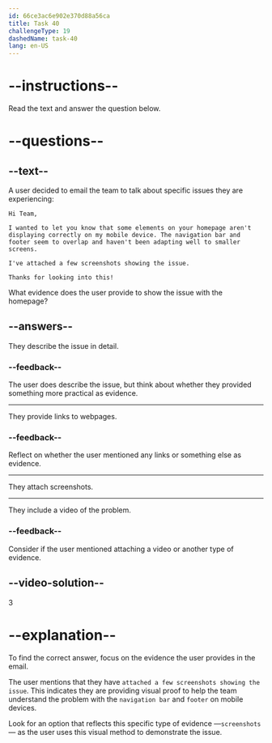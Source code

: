 ```yaml
---
id: 66ce3ac6e902e370d88a56ca
title: Task 40
challengeType: 19
dashedName: task-40
lang: en-US
---
```

<!-- READING -->

# --instructions--

Read the text and answer the question below.

# --questions--

## --text--

A user decided to email the team to talk about specific issues they are experiencing:

`Hi Team,`

`I wanted to let you know that some elements on your homepage aren't displaying correctly on my mobile device. The navigation bar and footer seem to overlap and haven't been adapting well to smaller screens.`

`I've attached a few screenshots showing the issue.`

`Thanks for looking into this!`

What evidence does the user provide to show the issue with the homepage?

## --answers--

They describe the issue in detail.

### --feedback--

The user does describe the issue, but think about whether they provided something more practical as evidence.

---

They provide links to webpages.

### --feedback--

Reflect on whether the user mentioned any links or something else as evidence.

---

They attach screenshots.

---

They include a video of the problem.

### --feedback--

Consider if the user mentioned attaching a video or another type of evidence.
  
## --video-solution--

3

# --explanation--

To find the correct answer, focus on the evidence the user provides in the email. 

The user mentions that they have `attached a few screenshots showing the issue`. This indicates they are providing visual proof to help the team understand the problem with the `navigation bar` and `footer` on mobile devices. 

Look for an option that reflects this specific type of evidence —`screenshots`— as the user uses this visual method to demonstrate the issue.
